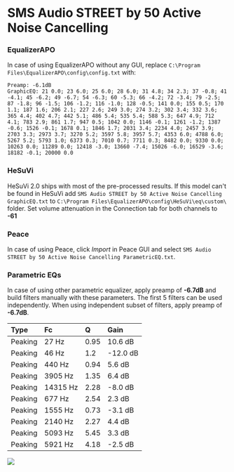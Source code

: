 # SMS Audio STREET by 50 Active Noise Cancelling

### EqualizerAPO
In case of using EqualizerAPO without any GUI, replace `C:\Program Files\EqualizerAPO\config\config.txt`
with:
```
Preamp: -6.1dB
GraphicEQ: 21 0.0; 23 6.0; 25 6.0; 28 6.0; 31 4.8; 34 2.3; 37 -0.8; 41 -4.1; 45 -6.2; 49 -6.7; 54 -6.3; 60 -5.3; 66 -4.2; 72 -3.4; 79 -2.5; 87 -1.8; 96 -1.5; 106 -1.2; 116 -1.0; 128 -0.5; 141 0.0; 155 0.5; 170 1.1; 187 1.6; 206 2.1; 227 2.6; 249 3.0; 274 3.2; 302 3.4; 332 3.6; 365 4.4; 402 4.7; 442 5.1; 486 5.4; 535 5.4; 588 5.3; 647 4.9; 712 4.1; 783 2.9; 861 1.7; 947 0.5; 1042 0.0; 1146 -0.1; 1261 -1.2; 1387 -0.6; 1526 -0.1; 1678 0.1; 1846 1.7; 2031 3.4; 2234 4.0; 2457 3.9; 2703 3.3; 2973 3.7; 3270 5.2; 3597 5.8; 3957 5.7; 4353 6.0; 4788 6.0; 5267 5.2; 5793 1.0; 6373 0.3; 7010 0.7; 7711 0.3; 8482 0.0; 9330 0.0; 10263 0.0; 11289 0.0; 12418 -3.0; 13660 -7.4; 15026 -6.0; 16529 -3.6; 18182 -0.1; 20000 0.0
```

### HeSuVi
HeSuVi 2.0 ships with most of the pre-processed results. If this model can't be found in HeSuVi add
`SMS Audio STREET by 50 Active Noise Cancelling GraphicEQ.txt` to `C:\Program Files\EqualizerAPO\config\HeSuVi\eq\custom\` folder.
Set volume attenuation in the Connection tab for both channels to **-61**

### Peace
In case of using Peace, click *Import* in Peace GUI and select `SMS Audio STREET by 50 Active Noise Cancelling ParametricEQ.txt`.

### Parametric EQs
In case of using other parametric equalizer, apply preamp of **-6.7dB** and build filters manually
with these parameters. The first 5 filters can be used independently.
When using independent subset of filters, apply preamp of **-6.7dB**.

| Type    | Fc       |    Q | Gain     |
|:--------|:---------|:-----|:---------|
| Peaking | 27 Hz    | 0.95 | 10.6 dB  |
| Peaking | 46 Hz    | 1.2  | -12.0 dB |
| Peaking | 440 Hz   | 0.94 | 5.6 dB   |
| Peaking | 3905 Hz  | 1.35 | 6.4 dB   |
| Peaking | 14315 Hz | 2.28 | -8.0 dB  |
| Peaking | 677 Hz   | 2.54 | 2.3 dB   |
| Peaking | 1555 Hz  | 0.73 | -3.1 dB  |
| Peaking | 2140 Hz  | 2.27 | 4.4 dB   |
| Peaking | 5093 Hz  | 5.45 | 3.3 dB   |
| Peaking | 5921 Hz  | 4.18 | -2.5 dB  |

![](https://raw.githubusercontent.com/jaakkopasanen/AutoEq/master/results/rtings/avg/SMS%20Audio%20STREET%20by%2050%20Active%20Noise%20Cancelling/SMS%20Audio%20STREET%20by%2050%20Active%20Noise%20Cancelling.png)